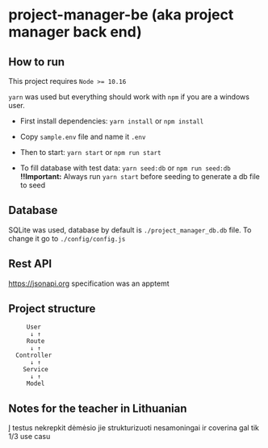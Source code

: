 # project-manager-be (aka project manager back end)

## How to run

This project requires `Node >= 10.16`

`yarn` was used but everything should work with `npm` if you are a windows user.

-   First install dependencies: `yarn install` or `npm install`

-   Copy `sample.env` file and name it `.env`

-   Then to start: `yarn start` or `npm run start`

-   To fill database with test data: `yarn seed:db` or `npm run seed:db` **!!Important:** Always run `yarn start` before seeding to generate a db file to seed

## Database

SQLite was used, database by default is `./project_manager_db.db` file. To change it go to `./config/config.js`

## Rest API

https://jsonapi.org specification was an apptemt

## Project structure

```
     User
      ↓ ↑
     Route
      ↓ ↑
  Controller
      ↓ ↑
    Service
      ↓ ↑
     Model
```

## Notes for the teacher in Lithuanian

Į testus nekrepkit dėmėsio jie strukturizuoti nesamoningai ir coverina gal tik 1/3 use casu
